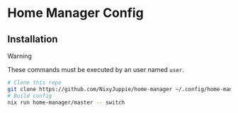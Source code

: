 # Home Manager Config

## Installation
> [!WARNING]  
> These commands must be executed by an user named `user`.

```bash
# Clone this repo
git clone https://github.com/NixyJuppie/home-manager ~/.config/home-manager
# Build config
nix run home-manager/master -- switch
```
